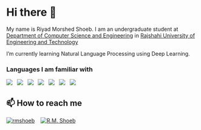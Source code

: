 # Hi there 👋
My name is Riyad Morshed Shoeb. I am an undergraduate student at [Department of Computer Science and Engineering](https://www.cse.ruet.ac.bd/) in [Rajshahi University of Engineering and Technology](https://www.ruet.ac.bd)

I’m currently learning Natural Language Processing using Deep Learning.

### Languages I am familiar with
<img src="https://img.icons8.com/color/50/000000/c-programming.png"/>&nbsp;&nbsp;&nbsp;<img src="https://img.icons8.com/color/50/000000/c-plus-plus-logo.png"/>&nbsp;&nbsp;&nbsp;<img src="https://img.icons8.com/color/50/000000/python.png"/>&nbsp;&nbsp;&nbsp;<img src="https://img.icons8.com/nolan/50/java-coffee-cup-logo.png"/>&nbsp;&nbsp;&nbsp;<img src="https://img.icons8.com/offices/50/000000/php-logo.png"/>&nbsp;&nbsp;&nbsp;<img src="https://img.icons8.com/color/50/000000/html-5.png"/>&nbsp;&nbsp;&nbsp;<img src="https://img.icons8.com/color/50/000000/css3.png"/>&nbsp;&nbsp;&nbsp;

**📫 How to reach me**
----
[<img src="https://img.icons8.com/cute-clipart/50/000000/linkedin.png" alt="rmshoeb"/>](https://www.linkedin.com/in/rmshoeb)&nbsp;&nbsp;&nbsp;
[<img src="https://img.icons8.com/cute-clipart/50/000000/facebook-new.png" alt="R.M. Shoeb"/>](https://www.facebook.com/rmShoeb14)

<!--
**rmShoeb/rmShoeb** is a ✨ _special_ ✨ repository because its `README.md` (this file) appears on your GitHub profile.

Here are some ideas to get you started:

- 🔭 I’m currently working on ...
- 🌱 I’m currently learning ...
- 👯 I’m looking to collaborate on ...
- 🤔 I’m looking for help with ...
- 💬 Ask me about ...
- 📫 How to reach me: ...
- 😄 Pronouns: ...
- ⚡ Fun fact: ...
https://github.com/anuraghazra/github-readme-stats
https://simpleicons.org/
<img src="" alt="" width="25px">
-->
